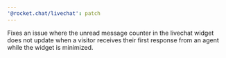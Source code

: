 ```yaml
---
'@rocket.chat/livechat': patch
---
```


Fixes an issue where the unread message counter in the livechat widget does not update when a visitor receives their first response from an agent while the widget is minimized.
